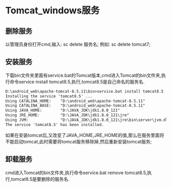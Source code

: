 # Tomcat_windows服务

## 删除服务

以管理员身份打开cmd,输入: sc delete 服务名; 例如: sc delete tomcat7;

## 安装服务

下载bin文件夹里面有service.bat的Tomcat版本,cmd进入Tomcat的bin文件夹,执行命令service install tomcat8.5,执行,tomcat8.5是自己命名的服务名.
```txt
D:\android_web\apache-tomcat-8.5.11\bin>service.bat install tomcat8.5
Installing the service 'tomcat8.5' ...
Using CATALINA_HOME:    "D:\android_web\apache-tomcat-8.5.11"
Using CATALINA_BASE:    "D:\android_web\apache-tomcat-8.5.11"
Using JAVA_HOME:        "D:\JAVA_JDK\jdk1.8.0_121"
Using JRE_HOME:         "D:\JAVA_JDK\jdk1.8.0_121\jre"
Using JVM:              "D:\JAVA_JDK\jdk1.8.0_121\jre\bin\server\jvm.dll"
The service 'tomcat8.5' has been installed.
```
如果在安装tomcat后,又改变了JAVA_HOME,JRE_HOME的值,那么在服务里面将不能启动tomcat,此时需要将tomcat服务移除掉,然后重新安装tomcat服务;

## 卸载服务

cmd进入Tomcat的bin文件夹,执行命令service.bat remove tomcat8.5,执行,tomcat8.5是要删除的服务名.
